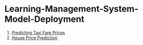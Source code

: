 # Learning-Management-System-Model-Deployment

1. [Predicting Taxi Fare Prices](https://learning-management-system-model-8x94.onrender.com)  
2. [House Price Prediction](https://one-1-2-house-price-prediction-emzx.onrender.com)  
